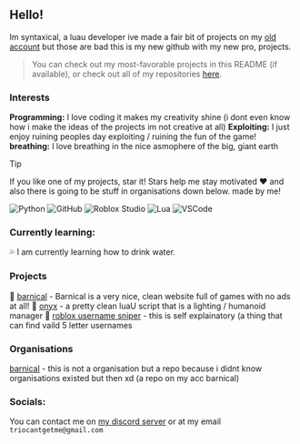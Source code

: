 ## Hello!

Im syntaxical, a luau developer ive made a fair bit of projects on my [old account](github.com/tropxzz) but those are bad this is my new github with my new pro, projects.
> You can check out my most-favorable projects in this README (if available), or check out all of my repositories [here](https://github.com/xxpwnxxx420lord?tab=repositories).

### Interests
**Programming:** I love coding it makes my creativity shine (i dont even know how i make the ideas of the projects im not creative at all)
**Exploiting:** I just enjoy ruining peoples day exploiting / ruining the fun of the game!
**breathing:** I love breathing in the nice asmophere of the big, giant earth
> [!TIP]
> If you like one of my projects, star it! Stars help me stay motivated ❤️
> and also there is going to be stuff in organisations down below. made by me!

![Python](https://img.shields.io/badge/python-3670A0?style=for-the-badge&logo=python&logoColor=ffdd54)
![GitHub](https://img.shields.io/badge/github-%23121011.svg?style=for-the-badge&logo=github&logoColor=white)
![Roblox Studio](https://img.shields.io/badge/roblox%20studio-%23F7DF1E.svg?style=for-the-badge&logo=roblox&logoColor=black)
![Lua](https://img.shields.io/badge/lua-%232C2D72.svg?style=for-the-badge&logo=lua&logoColor=white)
![VSCode](https://img.shields.io/badge/VSCode-007ACC?style=for-the-badge&logo=visual-studio-code&logoColor=white)

### Currently learning:
💦 I am currently learning how to drink water.


### Projects
🍫 [barnical](https://barnical.github.io) - Barnical is a very nice, clean website full of games with no ads at all!
👹 [onyx](https://github.com/xxpwnxxx420lord/Onyx/blob/main) - a pretty clean luaU script that is a lighting / humanoid manager
🔫 [roblox username sniper](https://github.com/xxpwnxxx420lord/user-sniper) - this is self explainatory (a thing that can find vaild 5 letter usernames

### Organisations
[barnical](https://github.com/barnical/barnical.github.io) - this is not a organisation but a repo because i didnt know organisations existed but then xd (a repo on my acc barnical)

### Socials:
You can contact me on [my discord server](https://discord.gg/MN8tAa5Ben) or at my email ```triocantgetme@gmail.com```
